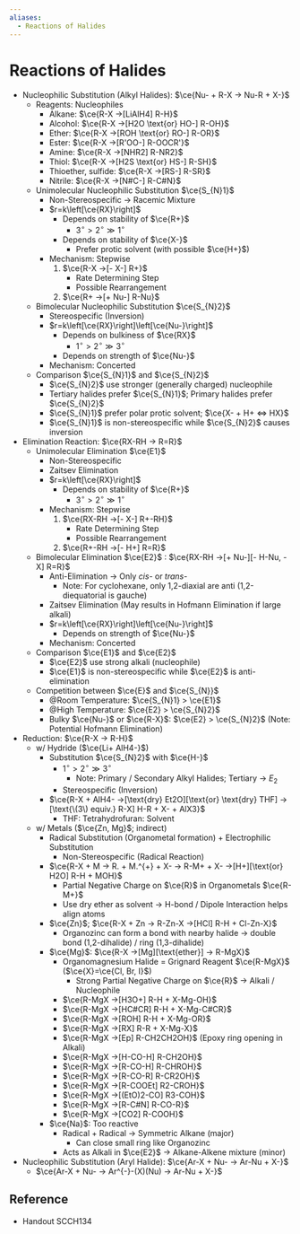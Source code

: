 ```yaml
---
aliases:
  - Reactions of Halides
---
```


# Reactions of Halides

- Nucleophilic Substitution (Alkyl Halides): $\ce{Nu- + R-X -> Nu-R + X-}$
	- Reagents: Nucleophiles
		- Alkane: $\ce{R-X ->[LiAlH4] R-H}$
		- Alcohol: $\ce{R-X ->[H2O \text{or} HO-] R-OH}$
		- Ether: $\ce{R-X ->[ROH \text{or} RO-] R-OR}$
		- Ester: $\ce{R-X ->[R'OO-] R-OOCR'}$
		- Amine: $\ce{R-X ->[NHR2] R-NR2}$
		- Thiol: $\ce{R-X ->[H2S \text{or} HS-] R-SH}$
		- Thioether, sulfide: $\ce{R-X ->[RS-] R-SR}$
		- Nitrile: $\ce{R-X ->[N#C-] R-C#N}$
	- Unimolecular Nucleophilic Substitution $\ce{S_{N}1}$
		- Non-Stereospecific → Racemic Mixture
		- $r=k\left[\ce{RX}\right]$
			- Depends on stability of $\ce{R+}$
				- $3^{\circ}>2^{\circ}\gg1^{\circ}$
			- Depends on stability of $\ce{X-}$
				- Prefer protic solvent (with possible $\ce{H+}$)
		- Mechanism: Stepwise
			1. $\ce{R-X ->[- X-] R+}$
				- Rate Determining Step
				- Possible Rearrangement
			2. $\ce{R+ ->[+ Nu-] R-Nu}$
	- Bimolecular Nucleophilic Substitution $\ce{S_{N}2}$
		- Stereospecific (Inversion)
		- $r=k\left[\ce{RX}\right]\left[\ce{Nu-}\right]$
			- Depends on bulkiness of $\ce{RX}$
				- $1^{\circ}>2^{\circ}\gg3^{\circ}$
			- Depends on strength of $\ce{Nu-}$
		- Mechanism: Concerted
	- Comparison $\ce{S_{N}1}$ and $\ce{S_{N}2}$
		- $\ce{S_{N}2}$ use stronger (generally charged) nucleophile
		- Tertiary halides prefer $\ce{S_{N}1}$; Primary halides prefer $\ce{S_{N}2}$
		- $\ce{S_{N}1}$ prefer polar protic solvent; $\ce{X- + H+ <=> HX}$
		- $\ce{S_{N}1}$ is non-stereospecific while $\ce{S_{N}2}$ causes inversion
- Elimination Reaction: $\ce{RX-RH -> R=R}$
	- Unimolecular Elimination $\ce{E1}$
		- Non-Stereospecific
		- Zaitsev Elimination
		- $r=k\left[\ce{RX}\right]$
			- Depends on stability of $\ce{R+}$
				- $3^{\circ}>2^{\circ}\gg1^{\circ}$
		- Mechanism: Stepwise
			1. $\ce{RX-RH ->[- X-] R+-RH}$
				- Rate Determining Step
				- Possible Rearrangement
			2. $\ce{R+-RH ->[- H+] R=R}$
	- Bimolecular Elimination $\ce{E2}$ : $\ce{RX-RH ->[+ Nu-][- H-Nu, - X] R=R}$
		- Anti-Elimination → Only *cis*- or *trans*-
			- Note: For cyclohexane, only 1,2-diaxial are anti (1,2-diequatorial is gauche)
		- Zaitsev Elimination (May results in Hofmann Elimination if large alkali)
		- $r=k\left[\ce{RX}\right]\left[\ce{Nu-}\right]$
			- Depends on strength of $\ce{Nu-}$
		- Mechanism: Concerted
	- Comparison $\ce{E1}$ and $\ce{E2}$
		- $\ce{E2}$ use strong alkali (nucleophile)
		- $\ce{E1}$ is non-stereospecific while $\ce{E2}$ is anti-elimination
	- Competition between $\ce{E}$ and $\ce{S_{N}}$
		- @Room Temperature: $\ce{S_{N}1} > \ce{E1}$
		- @High Temperature: $\ce{E2} > \ce{S_{N}2}$
		- Bulky $\ce{Nu-}$ or $\ce{R-X}$: $\ce{E2} > \ce{S_{N}2}$ (Note: Potential Hofmann Elimination)
- Reduction: $\ce{R-X -> R-H}$
	- w/ Hydride ($\ce{Li+ AlH4-}$)
		- Substitution $\ce{S_{N}2}$ with $\ce{H-}$
			- $1^{\circ}>2^{\circ}\gg3^{\circ}$
				- Note: Primary / Secondary Alkyl Halides; Tertiary → $E_{2}$
			- Stereospecific (Inversion)
		- $\ce{R-X + AlH4- ->[\text{dry} Et2O][\text{or} \text{dry} THF] ->[\text{\(3\) equiv.} R-X] H-R + X- + AlX3}$
			- THF: Tetrahydrofuran: Solvent
	- w/ Metals ($\ce{Zn, Mg}$; indirect)
		- Radical Substitution (Organometal formation) + Electrophilic Substitution
			- Non-Stereospecific (Radical Reaction)
		- $\ce{R-X + M -> R. + M.^{+} + X- -> R-M+ + X- ->[H+][\text{or} H2O] R-H + MOH}$
			- Partial Negative Charge on $\ce{R}$ in Organometals $\ce{R-M+}$
			- Use dry ether as solvent → H-bond / Dipole Interaction helps align atoms
		- $\ce{Zn}$; $\ce{R-X + Zn -> R-Zn-X ->[HCl] R-H + Cl-Zn-X}$
			- Organozinc can form a bond with nearby halide → double bond (1,2-dihalide) / ring (1,3-dihalide)
		- $\ce{Mg}$: $\ce{R-X ->[Mg][\text{ether}] -> R-MgX}$
			- Organomagnesium Halide = Grignard Reagent $\ce{R-MgX}$ ($\ce{X}=\ce{Cl, Br, I}$)
				- Strong Partial Negative Charge on $\ce{R}$ → Alkali / Nucleophile
			- $\ce{R-MgX ->[H3O+] R-H + X-Mg-OH}$
			- $\ce{R-MgX ->[HC#CR] R-H + X-Mg-C#CR}$
			- $\ce{R-MgX ->[ROH] R-H + X-Mg-OR}$
			- $\ce{R-MgX ->[RX] R-R + X-Mg-X}$
			- $\ce{R-MgX ->[Ep] R-CH2CH2OH}$ (Epoxy ring opening in Alkali)
			- $\ce{R-MgX ->[H-CO-H] R-CH2OH}$
			- $\ce{R-MgX ->[R-CO-H] R-CHROH}$
			- $\ce{R-MgX ->[R-CO-R] R-CR2OH}$
			- $\ce{R-MgX ->[R-COOEt] R2-CROH}$
			- $\ce{R-MgX ->[(EtO)2-CO] R3-COH}$
			- $\ce{R-MgX ->[R-C#N] R-CO-R}$
			- $\ce{R-MgX ->[CO2] R-COOH}$
		- $\ce{Na}$: Too reactive
			- Radical + Radical → Symmetric Alkane (major)
				- Can close small ring like Organozinc
			- Acts as Alkali in $\ce{E2}$ → Alkane-Alkene mixture (minor)
- Nucleophilic Substitution (Aryl Halide): $\ce{Ar-X + Nu- -> Ar-Nu + X-}$
	- $\ce{Ar-X + Nu- -> Ar^{-}-(X)(Nu) -> Ar-Nu + X-}$

## Reference

- Handout SCCH134

